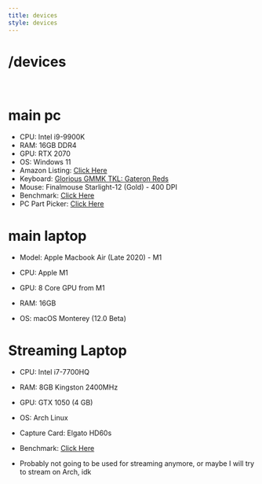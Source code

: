```yaml
---
title: devices
style: devices
---
```


<h1 class="emphasis-highlight">/devices</h1>

<br>

# main pc
* CPU: Intel i9-9900K
* RAM: 16GB DDR4
* GPU: RTX 2070
* OS: Windows 11
* Amazon Listing: [Click Here](https://www.amazon.com/dp/B07J1W2NHB/ref=nav_timeline_asin?_encoding=UTF8&psc=1)
* Keyboard: [Glorious GMMK TKL: Gateron Reds](https://www.pcgamingrace.com/products/gmmk-tkl-tenkeyless-brown-switch)
* Mouse: Finalmouse Starlight-12 (Gold) - 400 DPI
* Benchmark: [Click Here](https://www.userbenchmark.com/UserRun/47318779)
* PC Part Picker: [Click Here](https://pcpartpicker.com/list/wsNGK4)

# main laptop

* Model: Apple Macbook Air (Late 2020) - M1

* CPU: Apple M1
* GPU: 8 Core GPU from M1
* RAM: 16GB
* OS: macOS Monterey (12.0 Beta)

# Streaming Laptop
* CPU: Intel i7-7700HQ
* RAM: 8GB Kingston 2400MHz
* GPU: GTX 1050 (4 GB)
* OS: Arch Linux 
* Capture Card: Elgato HD60s
* Benchmark: [Click Here](https://www.userbenchmark.com/UserRun/21437525)

* Probably not going to be used for streaming anymore, or maybe I will try to stream on Arch, idk
